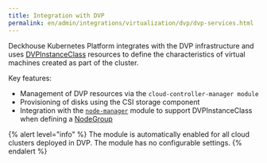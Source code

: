 ```yaml
---
title: Integration with DVP
permalink: en/admin/integrations/virtualization/dvp/dvp-services.html
---
```


Deckhouse Kubernetes Platform integrates with the DVP infrastructure and uses [DVPInstanceClass](/modules/cloud-provider-dvp/cr.html#dvpinstanceclass) resources to define the characteristics of virtual machines created as part of the cluster.

Key features:

- Management of DVP resources via the `cloud-controller-manager module`
- Provisioning of disks using the CSI storage component
- Integration with the [`node-manager`](/modules/node-manager/) module to support DVPInstanceClass when defining a [NodeGroup](/modules/node-manager/cr.html#nodegroup)

{% alert level="info" %}
The module is automatically enabled for all cloud clusters deployed in DVP.
The module has no configurable settings.
{% endalert %}
